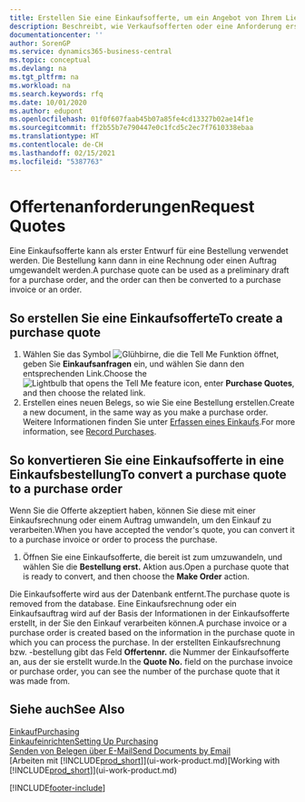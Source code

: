 ```yaml
---
title: Erstellen Sie eine Einkaufsofferte, um ein Angebot von Ihrem Lieferanten anzufordern | Microsoft Docs
description: Beschreibt, wie Verkaufsofferten oder eine Anforderung erstellt wird, um Ihre Offerte zu erfassen, um unter bestimmten Bedingungen einem Debitoren zu verkaufen.
documentationcenter: ''
author: SorenGP
ms.service: dynamics365-business-central
ms.topic: conceptual
ms.devlang: na
ms.tgt_pltfrm: na
ms.workload: na
ms.search.keywords: rfq
ms.date: 10/01/2020
ms.author: edupont
ms.openlocfilehash: 01f0f607faab45b07a85fe4cd13327b02ae14f1e
ms.sourcegitcommit: ff2b55b7e790447e0c1fcd5c2ec7f7610338ebaa
ms.translationtype: HT
ms.contentlocale: de-CH
ms.lasthandoff: 02/15/2021
ms.locfileid: "5387763"
---
```

# <a name="request-quotes"></a><span data-ttu-id="18c48-103">Offertenanforderungen</span><span class="sxs-lookup"><span data-stu-id="18c48-103">Request Quotes</span></span>
<span data-ttu-id="18c48-104">Eine Einkaufsofferte kann als erster Entwurf für eine Bestellung verwendet werden. Die Bestellung kann dann in eine Rechnung oder einen Auftrag umgewandelt werden.</span><span class="sxs-lookup"><span data-stu-id="18c48-104">A purchase quote can be used as a preliminary draft for a purchase order, and the order can then be converted to a purchase invoice or an order.</span></span>


## <a name="to-create-a-purchase-quote"></a><span data-ttu-id="18c48-105">So erstellen Sie eine Einkaufsofferte</span><span class="sxs-lookup"><span data-stu-id="18c48-105">To create a purchase quote</span></span>
1. <span data-ttu-id="18c48-106">Wählen Sie das Symbol ![Glühbirne, die die Tell Me Funktion öffnet](media/ui-search/search_small.png "Tell Me-Funktion"), geben Sie **Einkaufsanfragen** ein, und wählen Sie dann den entsprechenden Link.</span><span class="sxs-lookup"><span data-stu-id="18c48-106">Choose the ![Lightbulb that opens the Tell Me feature](media/ui-search/search_small.png "Tell me what you want to do") icon, enter **Purchase Quotes**, and then choose the related link.</span></span>
2. <span data-ttu-id="18c48-107">Erstellen eines neuen Belegs, so wie Sie eine Bestellung erstellen.</span><span class="sxs-lookup"><span data-stu-id="18c48-107">Create a new document, in the same way as you make a purchase order.</span></span> <span data-ttu-id="18c48-108">Weitere Informationen finden Sie unter [Erfassen eines Einkaufs](purchasing-how-record-purchases.md).</span><span class="sxs-lookup"><span data-stu-id="18c48-108">For more information, see [Record Purchases](purchasing-how-record-purchases.md).</span></span>

## <a name="to-convert-a-purchase-quote-to-a-purchase-order"></a><span data-ttu-id="18c48-109">So konvertieren Sie eine Einkaufsofferte in eine Einkaufsbestellung</span><span class="sxs-lookup"><span data-stu-id="18c48-109">To convert a purchase quote to a purchase order</span></span>
<span data-ttu-id="18c48-110">Wenn Sie die Offerte akzeptiert haben, können Sie diese mit einer Einkaufsrechnung oder einem Auftrag umwandeln, um den Einkauf zu verarbeiten.</span><span class="sxs-lookup"><span data-stu-id="18c48-110">When you have accepted the vendor's quote, you can convert it to a purchase invoice or order to process the purchase.</span></span>

1. <span data-ttu-id="18c48-111">Öffnen Sie eine Einkaufsofferte, die bereit ist zum umzuwandeln, und wählen Sie die **Bestellung erst.** Aktion aus.</span><span class="sxs-lookup"><span data-stu-id="18c48-111">Open a purchase quote that is ready to convert, and then choose the **Make Order** action.</span></span>

<span data-ttu-id="18c48-112">Die Einkaufsofferte wird aus der Datenbank entfernt.</span><span class="sxs-lookup"><span data-stu-id="18c48-112">The purchase quote is removed from the database.</span></span> <span data-ttu-id="18c48-113">Eine Einkaufsrechnung oder ein Einkaufsauftrag wird auf der Basis der Informationen in der Einkaufsofferte erstellt, in der Sie den Einkauf verarbeiten können.</span><span class="sxs-lookup"><span data-stu-id="18c48-113">A purchase invoice or a purchase order is created based on the information in the purchase quote in which you can process the purchase.</span></span> <span data-ttu-id="18c48-114">In der erstellten Einkaufsrechnung bzw. -bestellung gibt das Feld **Offertennr.** die Nummer der Einkaufsofferte an, aus der sie erstellt wurde.</span><span class="sxs-lookup"><span data-stu-id="18c48-114">In the **Quote No.** field on the purchase invoice or purchase order, you can see the number of the purchase quote that it was made from.</span></span>

## <a name="see-also"></a><span data-ttu-id="18c48-115">Siehe auch</span><span class="sxs-lookup"><span data-stu-id="18c48-115">See Also</span></span>
[<span data-ttu-id="18c48-116">Einkauf</span><span class="sxs-lookup"><span data-stu-id="18c48-116">Purchasing</span></span>](purchasing-manage-purchasing.md)  
[<span data-ttu-id="18c48-117">Einkaufeinrichten</span><span class="sxs-lookup"><span data-stu-id="18c48-117">Setting Up Purchasing</span></span>](purchasing-setup-purchasing.md)  
[<span data-ttu-id="18c48-118">Senden von Belegen über E-Mail</span><span class="sxs-lookup"><span data-stu-id="18c48-118">Send Documents by Email</span></span>](ui-how-send-documents-email.md)  
<span data-ttu-id="18c48-119">[Arbeiten mit [!INCLUDE[prod_short](includes/prod_short.md)]](ui-work-product.md)</span><span class="sxs-lookup"><span data-stu-id="18c48-119">[Working with [!INCLUDE[prod_short](includes/prod_short.md)]](ui-work-product.md)</span></span>


[!INCLUDE[footer-include](includes/footer-banner.md)]